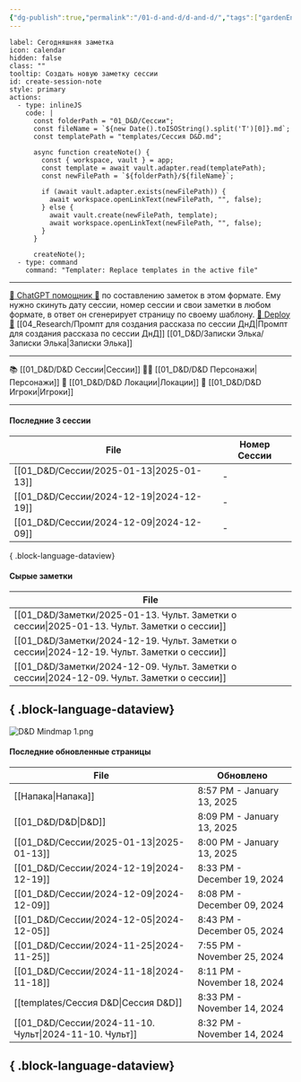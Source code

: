 ```yaml
---
{"dg-publish":true,"permalink":"/01-d-and-d/d-and-d/","tags":["gardenEntry"],"created":"2024-11-09T09:06:49.579+03:00","updated":"2025-01-13T20:09:40.675+03:00"}
---
```



```meta-bind-button
label: Сегодняшняя заметка
icon: calendar
hidden: false
class: ""
tooltip: Создать новую заметку сессии
id: create-session-note
style: primary
actions:
  - type: inlineJS
    code: |
      const folderPath = "01_D&D/Сессии";
      const fileName = `${new Date().toISOString().split('T')[0]}.md`;
      const templatePath = "templates/Сессия D&D.md";
      
      async function createNote() {
        const { workspace, vault } = app;
        const template = await vault.adapter.read(templatePath);
        const newFilePath = `${folderPath}/${fileName}`;
        
        if (await vault.adapter.exists(newFilePath)) {
          await workspace.openLinkText(newFilePath, "", false);
        } else {
          await vault.create(newFilePath, template);
          await workspace.openLinkText(newFilePath, "", false);
        }
      }

      createNote();
  - type: command
    command: "Templater: Replace templates in the active file"

```

---
[ 🤖 ChatGPT помощник 🤖](https://chat.openai.com/g/g-MHo60ZEsx-note-assistant) по составлению заметок в этом формате. Ему нужно скинуть дату сессии, номер сессии и свои заметки в любом формате, в ответ он сгенерирует страницу по своему шаблону. 
[🚀 Deploy 🚀](https://vercel.com/elks-projects/elk21-dnd-notes-h8pc)
[[04_Research/Промпт для создания рассказа по сессии ДнД\|Промпт для создания рассказа по сессии ДнД]]
[[01_D&D/Записки Элька/Записки Элька\|Записки Элька]]

---

 📚 [[01_D&D/D&D Сессии\|Сессии]] 
 🧙‍♂️ [[01_D&D/D&D Персонажи\|Персонажи]] 
 🏰 [[01_D&D/D&D Локации\|Локации]]
 👥 [[01_D&D/D&D Игроки\|Игроки]]

---
#### Последние 3 сессии

| File                                        | Номер Сессии |
| ------------------------------------------- | ------------ |
| [[01_D&D/Сессии/2025-01-13\|2025-01-13]] | \-           |
| [[01_D&D/Сессии/2024-12-19\|2024-12-19]] | \-           |
| [[01_D&D/Сессии/2024-12-09\|2024-12-09]] | \-           |

{ .block-language-dataview}

#### Сырые заметки

| File                                                                                           |
| ---------------------------------------------------------------------------------------------- |
| [[01_D&D/Заметки/2025-01-13. Чульт. Заметки о сессии\|2025-01-13. Чульт. Заметки о сессии]] |
| [[01_D&D/Заметки/2024-12-19. Чульт. Заметки о сессии\|2024-12-19. Чульт. Заметки о сессии]] |
| [[01_D&D/Заметки/2024-12-09. Чульт. Заметки о сессии\|2024-12-09. Чульт. Заметки о сессии]] |

{ .block-language-dataview}
---
![D&D Mindmap 1.png](/img/user/01_D&D/img/D&D%20Mindmap%201.png)

#### Последние обновленные страницы

| File                                                      | Обновлено                   |
| --------------------------------------------------------- | --------------------------- |
| [[Напака\|Напака]]                                     | 8:57 PM - January 13, 2025  |
| [[01_D&D/D&D\|D&D]]                                    | 8:09 PM - January 13, 2025  |
| [[01_D&D/Сессии/2025-01-13\|2025-01-13]]               | 8:00 PM - January 13, 2025  |
| [[01_D&D/Сессии/2024-12-19\|2024-12-19]]               | 8:33 PM - December 19, 2024 |
| [[01_D&D/Сессии/2024-12-09\|2024-12-09]]               | 8:08 PM - December 09, 2024 |
| [[01_D&D/Сессии/2024-12-05\|2024-12-05]]               | 8:43 PM - December 05, 2024 |
| [[01_D&D/Сессии/2024-11-25\|2024-11-25]]               | 7:55 PM - November 25, 2024 |
| [[01_D&D/Сессии/2024-11-18\|2024-11-18]]               | 8:11 PM - November 18, 2024 |
| [[templates/Сессия D&D\|Сессия D&D]]                   | 8:33 PM - November 14, 2024 |
| [[01_D&D/Сессии/2024-11-10. Чульт\|2024-11-10. Чульт]] | 8:32 PM - November 14, 2024 |

{ .block-language-dataview}
---
